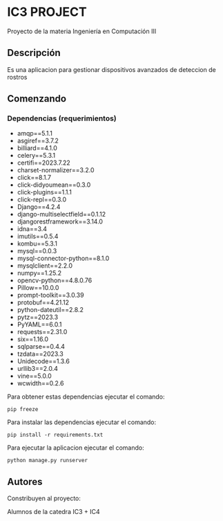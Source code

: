 # IC3 PROJECT

Proyecto de la materia Ingeniería en Computación III

## Descripción

Es una aplicacion para gestionar dispositivos avanzados de deteccion de rostros

## Comenzando

### Dependencias (requerimientos)

- amqp==5.1.1
- asgiref==3.7.2
- billiard==4.1.0
- celery==5.3.1
- certifi==2023.7.22
- charset-normalizer==3.2.0
- click==8.1.7
- click-didyoumean==0.3.0
- click-plugins==1.1.1
- click-repl==0.3.0
- Django==4.2.4
- django-multiselectfield==0.1.12
- djangorestframework==3.14.0
- idna==3.4
- imutils==0.5.4
- kombu==5.3.1
- mysql==0.0.3
- mysql-connector-python==8.1.0
- mysqlclient==2.2.0
- numpy==1.25.2
- opencv-python==4.8.0.76
- Pillow==10.0.0
- prompt-toolkit==3.0.39
- protobuf==4.21.12
- python-dateutil==2.8.2
- pytz==2023.3
- PyYAML==6.0.1
- requests==2.31.0
- six==1.16.0
- sqlparse==0.4.4
- tzdata==2023.3
- Unidecode==1.3.6
- urllib3==2.0.4
- vine==5.0.0
- wcwidth==0.2.6

Para obtener estas dependencias ejecutar el comando:

```
pip freeze
```

Para instalar las dependencias ejecutar el comando:

```
pip install -r requirements.txt
```

Para ejecutar la aplicacion ejecutar el comando:

```
python manage.py runserver
```

## Autores

Constribuyen al proyecto:

Alumnos de la catedra IC3 + IC4
